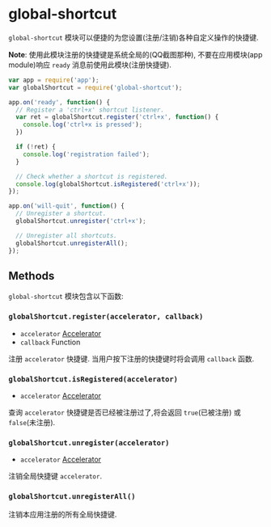 # global-shortcut

`global-shortcut` 模块可以便捷的为您设置(注册/注销)各种自定义操作的快捷键.

**Note**: 使用此模块注册的快捷键是系统全局的(QQ截图那种), 不要在应用模块(app module)响应 `ready`
消息前使用此模块(注册快捷键).

```javascript
var app = require('app');
var globalShortcut = require('global-shortcut');

app.on('ready', function() {
  // Register a 'ctrl+x' shortcut listener.
  var ret = globalShortcut.register('ctrl+x', function() {
    console.log('ctrl+x is pressed');
  })

  if (!ret) {
    console.log('registration failed');
  }

  // Check whether a shortcut is registered.
  console.log(globalShortcut.isRegistered('ctrl+x'));
});

app.on('will-quit', function() {
  // Unregister a shortcut.
  globalShortcut.unregister('ctrl+x');

  // Unregister all shortcuts.
  globalShortcut.unregisterAll();
});
```

## Methods

`global-shortcut` 模块包含以下函数:

### `globalShortcut.register(accelerator, callback)`

* `accelerator` [Accelerator](accelerator.md)
* `callback` Function

注册 `accelerator` 快捷键. 当用户按下注册的快捷键时将会调用 `callback` 函数.

### `globalShortcut.isRegistered(accelerator)`

* `accelerator` [Accelerator](accelerator.md)

查询 `accelerator` 快捷键是否已经被注册过了,将会返回 `true`(已被注册) 或 `false`(未注册).

### `globalShortcut.unregister(accelerator)`

* `accelerator` [Accelerator](accelerator.md)

注销全局快捷键 `accelerator`.

### `globalShortcut.unregisterAll()`

注销本应用注册的所有全局快捷键.
